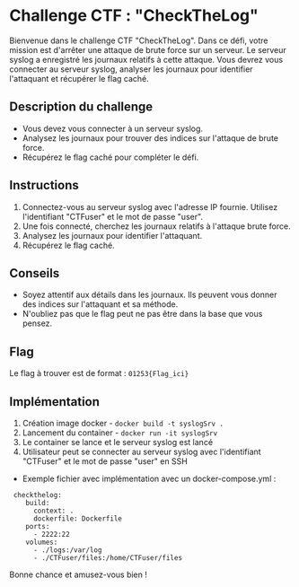 # Challenge CTF : "CheckTheLog"

Bienvenue dans le challenge CTF "CheckTheLog". Dans ce défi, votre mission est d'arrêter une attaque de brute force sur un serveur. Le serveur syslog a enregistré les journaux relatifs à cette attaque. Vous devrez vous connecter au serveur syslog, analyser les journaux pour identifier l'attaquant et récupérer le flag caché.

## Description du challenge

- Vous devez vous connecter à un serveur syslog.
- Analysez les journaux pour trouver des indices sur l'attaque de brute force.
- Récupérez le flag caché pour compléter le défi.

## Instructions

1. Connectez-vous au serveur syslog avec l'adresse IP fournie. Utilisez l'identifiant "CTFuser" et le mot de passe "user".
2. Une fois connecté, cherchez les journaux relatifs à l'attaque brute force.
3. Analysez les journaux pour identifier l'attaquant.
4. Récupérez le flag caché.

## Conseils

- Soyez attentif aux détails dans les journaux. Ils peuvent vous donner des indices sur l'attaquant et sa méthode.
- N'oubliez pas que le flag peut ne pas être dans la base que vous pensez.

## Flag

Le flag à trouver est de format : `01253{Flag_ici}`

## Implémentation
1. Création image docker - `docker build -t syslogSrv .`
2. Lancement du container - `docker run -it syslogSrv`
3. Le container se lance et le serveur syslog est lancé
4. Utilisateur peut se connecter au serveur syslog avec l'identifiant "CTFuser" et le mot de passe "user" en SSH 

- Exemple fichier avec implémentation avec un docker-compose.yml :
```
 checkthelog:
    build:
      context: .
      dockerfile: Dockerfile
    ports:
      - 2222:22
    volumes:
      - ./logs:/var/log
      - ./CTFuser/files:/home/CTFuser/files
```

Bonne chance et amusez-vous bien !
